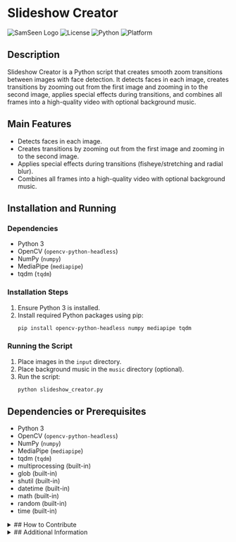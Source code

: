 # Slideshow Creator

![[SamSeen Logo](https://img.shields.io/badge/Slideshow_Creator-by_SamSeen_Solutions-orange?style=for-the-badge)](https://github.com/MrSamSeen)
![License](https://img.shields.io/badge/License-MIT-green?style=for-the-badge)
![Python](https://img.shields.io/badge/Python-3.6%2B-blue?style=for-the-badge)
![Platform](https://img.shields.io/badge/Platform-Windows%20%7C%20macOS%20%7C%20Linux-lightgrey?style=for-the-badge)

## Description

Slideshow Creator is a Python script that creates smooth zoom transitions between images with face detection. It detects faces in each image, creates transitions by zooming out from the first image and zooming in to the second image, applies special effects during transitions, and combines all frames into a high-quality video with optional background music.

## Main Features

- Detects faces in each image.
- Creates transitions by zooming out from the first image and zooming in to the second image.
- Applies special effects during transitions (fisheye/stretching and radial blur).
- Combines all frames into a high-quality video with optional background music.

## Installation and Running

### Dependencies

- Python 3
- OpenCV (`opencv-python-headless`)
- NumPy (`numpy`)
- MediaPipe (`mediapipe`)
- tqdm (`tqdm`)

### Installation Steps

1. Ensure Python 3 is installed.
2. Install required Python packages using pip:
   ```bash
   pip install opencv-python-headless numpy mediapipe tqdm
   ```

### Running the Script

1. Place images in the `input` directory.
2. Place background music in the `music` directory (optional).
3. Run the script:
   ```bash
   python slideshow_creator.py
   ```

## Dependencies or Prerequisites

- Python 3
- OpenCV (`opencv-python-headless`)
- NumPy (`numpy`)
- MediaPipe (`mediapipe`)
- tqdm (`tqdm`)
- multiprocessing (built-in)
- glob (built-in)
- shutil (built-in)
- datetime (built-in)
- math (built-in)
- random (built-in)
- time (built-in)
<details>
<summary>## How to Contribute</summary>

- Fork the repository.
- Create a new branch for your feature or bug fix.
- Make your changes and commit them.
- Push your changes to your fork.
- Create a pull request to the main repository.
</details>
<details>
<summary>## Additional Information</summary>

- **Configuration Parameters:** The script uses configuration parameters defined in the script for input/output settings, processing settings, transition settings, effect parameters, video output parameters, and performance parameters.
- **Terminal Formatting:** The script includes a `Colors` class for terminal colors and functions for printing headers, success messages, info messages, warning messages, error messages, and waiting messages.
- **Face Detection:** Uses MediaPipe for face detection.
- **Special Effects:** Includes functions for applying fisheye/stretching and radial blur effects.
- **Transition Creation:** Includes functions for processing frames and creating zoom transitions between images.
- **Batch Processing:** Includes functions for processing batches of images and creating a video.
</details>
